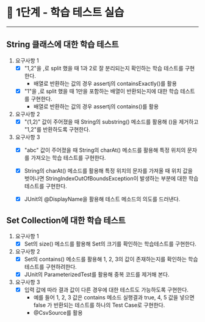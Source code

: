 # 🚀 1단계 - 학습 테스트 실습

---

## String 클래스에 대한 학습 테스트
1. 요구사항 1
   - [x] "1,2"을 ,로 split 했을 때 1과 2로 잘 분리되는지 확인하는 학습 테스트를 구현한다.
     - 배열로 반환하는 값의 경우 assertj의 containsExactly()를 활용
   - [x] "1"을 ,로 split 했을 때 1만을 포함하는 배열이 반환되는지에 대한 학습 테스트를 구현한다.
     - 배열로 반환하는 값의 경우 assertj의 contains()를 활용
   
2. 요구사항 2
   - [x] "(1,2)" 값이 주어졌을 때 String의 substring() 메소드를 활용해 ()을 제거하고 "1,2"를 반환하도록 구현한다.

3. 요구사항 3
   - [x] "abc" 값이 주어졌을 때 String의 charAt() 메소드를 활용해 특정 위치의 문자를 가져오는 학습 테스트를 구현한다.
   - [x] String의 charAt() 메소드를 활용해 특정 위치의 문자를 가져올 때 위치 값을 벗어나면 StringIndexOutOfBoundsException이 발생하는 부분에 대한 학습 테스트를 구현한다.
   - [x] JUnit의 @DisplayName을 활용해 테스트 메소드의 의도를 드러낸다.


## Set Collection에 대한 학습 테스트
1. 요구사항 1
   - [x] Set의 size() 메소드를 활용해 Set의 크기를 확인하는 학습테스트를 구현한다.

2. 요구사항 2
   - [x] Set의 contains() 메소드를 활용해 1, 2, 3의 값이 존재하는지를 확인하는 학습테스트를 구현하려한다.
   - [x] JUnit의 ParameterizedTest를 활용해 중복 코드를 제거해 본다.

3. 요구사항 3
   - [x] 입력 값에 따라 결과 값이 다른 경우에 대한 테스트도 가능하도록 구현한다.
        - 예를 들어 1, 2, 3 값은 contains 메소드 실행결과 true, 4, 5 값을 넣으면 false 가 반환되는 테스트를 하나의 Test Case로 구현한다.
        - @CsvSource를 활용
